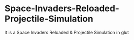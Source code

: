 # Space-Invaders-Reloaded-Projectile-Simulation
It is a Space Invaders Reloaded &amp; Projectile Simulation in glut 
